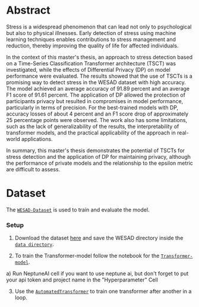 # Abstract

Stress is a widespread phenomenon that can lead not only to psychological but also to physical illnesses. Early detection of stress using machine learning techniques enables contributions to stress management and reduction, thereby improving the quality of life for affected individuals.

In the context of this master's thesis, an approach to stress detection based on a Time-Series Classification Transformer architecture (TSCT) was investigated, while the effects of Differential Privacy (DP) on model performance were evaluated. The results showed that the use of TSCTs is a promising way to detect stress in the WESAD dataset with high accuracy. The model achieved an average accuracy of 91.89 percent and an average F1 score of 91.61 percent. The application of DP allowed the protection of participants privacy but resulted in compromises in model performance, particularly in terms of precision. For the best-trained models with DP, accuracy losses of about 4 percent and an F1 score drop of approximately 25 percentage points were observed. The work also has some limitations, such as the lack of generalizability of the results, the interpretability of transformer models, and the practical applicability of the approach in real-world applications.

In summary, this master's thesis demonstrates the potential of TSCTs for stress detection and the application of DP for maintaining privacy, although the performance of private models and the relationship to the epsilon metric are difficult to assess.

# Dataset

The [`WESAD-Dataset`](https://dl.acm.org/doi/10.1145/3242969.3242985) is used to train and evaluate the model.


### Setup

1. Download the dataset [here](https://ubicomp.eti.uni-siegen.de/home/datasets/icmi18/) and save the WESAD directory inside the [`data directory`](https://github.com/BDegenkolb/Privacy-Preserving-Stress-Transformer/tree/main/data).

2. To train the Transformer-model follow the notebook for the [`Transformer-model`](https://github.com/BDegenkolb/Privacy-Preserving-Stress-Transformer/blob/main/code/transformer.ipynb).
  
  a) Run NeptuneAI cell if you want to use neptune ai, but don't forget to put your api token and project name in the "Hyperparameter" Cell
  
3. Use the [`AutomatedTransformer`](https://github.com/BDegenkolb/Privacy-Preserving-Stress-Transformer/blob/main/code/AutomatedTransformer.ipynb) to train one transformer after another in a loop.
